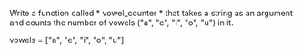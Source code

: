 Write a function called * vowel_counter * that takes a string as an argument and counts the number of vowels ("a", "e", "i", "o", "u") in it.

vowels = ["a", "e", "i", "o", "u"]


